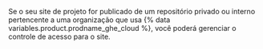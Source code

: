 Se o seu site de projeto for publicado de um repositório privado ou interno pertencente a uma organização que usa {% data variables.product.prodname_ghe_cloud %}, você poderá gerenciar o controle de acesso para o site.
